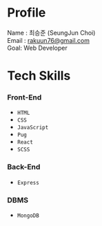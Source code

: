 # Profile

Name : 최승준 (SeungJun Choi) <br/>
Email : rakuun76@gmail.com <br/>
Goal: Web Developer

# Tech Skills

### Front-End

- `HTML`
- `CSS`
- `JavaScript`
- `Pug`
- `React`
- `SCSS`

### Back-End

- `Express`

### DBMS

- `MongoDB`
